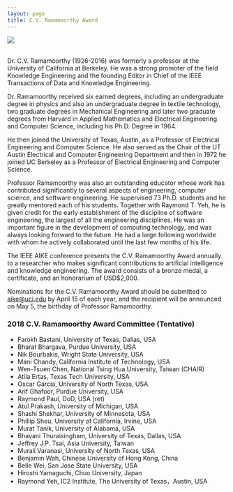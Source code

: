 ```yaml
---
layout: page
title: C.V. Ramamoorthy Award
---
```


<div class="text-center">
  <img class="mx-auto rounded" src="img/ramamoorthy.png"/>
</div>
<br/>

Dr. C.V. Ramamoorthy (1926-2016) was formerly a professor at the University of California at Berkeley. 
He was a strong promoter of the field Knowledge Engineering and the founding Editor in Chief of the IEEE Transactions 
of Data and Knowledge Engineering.

Dr. Ramamoorthy received six earned degrees, including an undergraduate degree in physics and also an undergraduate degree in textile technology, two graduate degrees in Mechanical Engineering and later two graduate degrees from Harvard in Applied Mathematics and Electrical Engineering and Computer Science, including his Ph.D. Degree in 1964.

He then joined the University of Texas, Austin, as a Professor of Electrical Engineering and Computer Science. He also served as the Chair of the UT Austin Electrical and Computer Engineering Department and then in 1972 he joined UC Berkeley as a Professor of Electrical Engineering and Computer Science.

Professor Ramamoorthy was also an outstanding educator whose work has contributed significantly to several aspects of engineering, computer science, and software engineering. He supervised 73 Ph.D. students and he greatly mentored each of his students. Together with Raymond T. Yeh, he is given credit for the early establishment of the discipline of software engineering, the largest of all the engineering disciplines. He was an important figure in the development of computing technology, and was always looking forward to the future. He had a large following worldwide with whom he actively collaborated until the last few months of his life.

The IEEE AIKE conference presents the C.V. Ramamoorthy Award annually to a researcher who makes significant contributions to artificial intelligence and knowledge engineering. The award consists of a bronze medal, a certificate, and an honorarium of USD$2,000.

Nominations for the C.V. Ramamoorthy Award should be submitted to aike@uci.edu by April 15 of each year, and the recipient will be announced on May 5, the birthday of Professor Ramamoorthy.

### 2018 C.V. Ramamoorthy Award Committee (Tentative)
- Farokh Bastani, University of Texas, Dallas, USA 
- Bharat Bhargava, Purdue University, USA 
- Nik Bourbakis, Wright State University, USA 
- Mani Chandy, California Institute of Technology, USA  
- Wen-Tsuen Chen, National Tsing Hua University, Taiwan (CHAIR)  
- Atila Ertas, Texas Tech University, USA  
- Oscar Garcia, University of North Texas, USA  
- Arif Ghafoor, Purdue University, USA  
- Raymond Paul, DoD, USA (ret)  
- Atul Prakash, University of Michigan, USA  
- Shashi Shekhar, University of Minnesota, USA  
- Phillip Sheu, University of California, Irvine, USA  
- Murat Tanik, University of Alabama, USA  
- Bhavani Thuraisingham, University of Texas, Dallas, USA  
- Jeffrey J.P. Tsai, Asia University, Taiwan  
- Murali Varanasi, University of North Texas, USA  
- Benjamin Wah, Chinese University of Hong Kong, China  
- Belle Wei, San Jose State University, USA  
- Hiroshi Yamaguchi, Chuo University, Japan  
- Raymond Yeh, IC2 Institute, The University of Texas，Austin, USA

